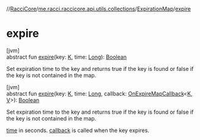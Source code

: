 //[RacciCore](../../../index.md)/[me.racci.raccicore.api.utils.collections](../index.md)/[ExpirationMap](index.md)/[expire](expire.md)

# expire

[jvm]\
abstract fun [expire](expire.md)(key: [K](index.md), time: [Long](https://kotlinlang.org/api/latest/jvm/stdlib/kotlin/-long/index.html)): [Boolean](https://kotlinlang.org/api/latest/jvm/stdlib/kotlin/-boolean/index.html)

Set expiration time to the key and returns true if the key is found or false if the key is not contained in the map.

[jvm]\
abstract fun [expire](expire.md)(key: [K](index.md), time: [Long](https://kotlinlang.org/api/latest/jvm/stdlib/kotlin/-long/index.html), callback: [OnExpireMapCallback](../index.md#747812612%2FClasslikes%2F-1216412040)&lt;[K](index.md), [V](index.md)&gt;): [Boolean](https://kotlinlang.org/api/latest/jvm/stdlib/kotlin/-boolean/index.html)

Set expiration time to the key and returns true if the key is found or false if the key is not contained in the map.

[time](expire.md) in seconds. [callback](expire.md) is called when the key expires.
